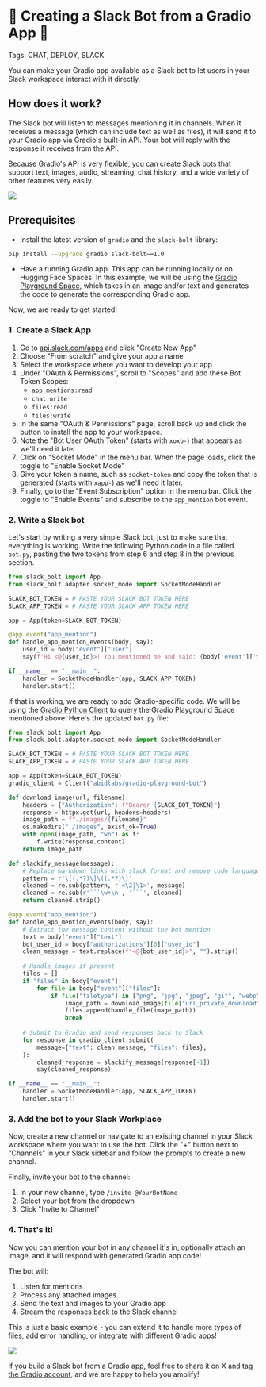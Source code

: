 # 🚀 Creating a Slack Bot from a Gradio App 🚀

Tags: CHAT, DEPLOY, SLACK

You can make your Gradio app available as a Slack bot to let users in your Slack workspace interact with it directly. 

## How does it work?

The Slack bot will listen to messages mentioning it in channels. When it receives a message (which can include text as well as files), it will send it to your Gradio app via Gradio's built-in API. Your bot will reply with the response it receives from the API. 

Because Gradio's API is very flexible, you can create Slack bots that support text, images, audio, streaming, chat history, and a wide variety of other features very easily. 

![](https://huggingface.co/datasets/huggingface/documentation-images/resolve/main/gradio-guides/Screen%20Recording%202024-12-19%20at%203.30.00%E2%80%AFPM.gif)

## Prerequisites

* Install the latest version of `gradio` and the `slack-bolt` library:

```bash
pip install --upgrade gradio slack-bolt~=1.0
```

* Have a running Gradio app. This app can be running locally or on Hugging Face Spaces. In this example, we will be using the [Gradio Playground Space](https://huggingface.co/spaces/abidlabs/gradio-playground-bot), which takes in an image and/or text and generates the code to generate the corresponding Gradio app.

Now, we are ready to get started!

### 1. Create a Slack App

1. Go to [api.slack.com/apps](https://api.slack.com/apps) and click "Create New App"
2. Choose "From scratch" and give your app a name
3. Select the workspace where you want to develop your app
4. Under "OAuth & Permissions", scroll to "Scopes" and add these Bot Token Scopes:
   - `app_mentions:read`
   - `chat:write`
   - `files:read`
   - `files:write`
5. In the same "OAuth & Permissions" page, scroll back up and click the button to install the app to your workspace.
6. Note the "Bot User OAuth Token" (starts with `xoxb-`) that appears as we'll need it later
7. Click on "Socket Mode" in the menu bar. When the page loads, click the toggle to "Enable Socket Mode"
8. Give your token a name, such as `socket-token` and copy the token that is generated (starts with `xapp-`) as we'll need it later.
9. Finally, go to the "Event Subscription" option in the menu bar. Click the toggle to "Enable Events" and subscribe to the `app_mention` bot event.

### 2. Write a Slack bot

Let's start by writing a very simple Slack bot, just to make sure that everything is working. Write the following Python code in a file called `bot.py`, pasting the two tokens from step 6 and step 8 in the previous section.

```py
from slack_bolt import App
from slack_bolt.adapter.socket_mode import SocketModeHandler

SLACK_BOT_TOKEN = # PASTE YOUR SLACK BOT TOKEN HERE
SLACK_APP_TOKEN = # PASTE YOUR SLACK APP TOKEN HERE

app = App(token=SLACK_BOT_TOKEN)

@app.event("app_mention")
def handle_app_mention_events(body, say):
    user_id = body["event"]["user"]
    say(f"Hi <@{user_id}>! You mentioned me and said: {body['event']['text']}")

if __name__ == "__main__":
    handler = SocketModeHandler(app, SLACK_APP_TOKEN)
    handler.start()
```

If that is working, we are ready to add Gradio-specific code. We will be using the [Gradio Python Client](https://www.gradio.app/guides/getting-started-with-the-python-client) to query the Gradio Playground Space mentioned above. Here's the updated `bot.py` file:

```python
from slack_bolt import App
from slack_bolt.adapter.socket_mode import SocketModeHandler

SLACK_BOT_TOKEN = # PASTE YOUR SLACK BOT TOKEN HERE
SLACK_APP_TOKEN = # PASTE YOUR SLACK APP TOKEN HERE

app = App(token=SLACK_BOT_TOKEN)
gradio_client = Client("abidlabs/gradio-playground-bot")

def download_image(url, filename):
    headers = {"Authorization": f"Bearer {SLACK_BOT_TOKEN}"}
    response = httpx.get(url, headers=headers)
    image_path = f"./images/{filename}"
    os.makedirs("./images", exist_ok=True)
    with open(image_path, "wb") as f:
        f.write(response.content)
    return image_path

def slackify_message(message):   
    # Replace markdown links with slack format and remove code language specifier after triple backticks
    pattern = r'\[(.*?)\]\((.*?)\)'
    cleaned = re.sub(pattern, r'<\2|\1>', message)
    cleaned = re.sub(r'```\w+\n', '```', cleaned)
    return cleaned.strip()

@app.event("app_mention")
def handle_app_mention_events(body, say):
    # Extract the message content without the bot mention
    text = body["event"]["text"]
    bot_user_id = body["authorizations"][0]["user_id"]
    clean_message = text.replace(f"<@{bot_user_id}>", "").strip()
    
    # Handle images if present
    files = []
    if "files" in body["event"]:
        for file in body["event"]["files"]:
            if file["filetype"] in ["png", "jpg", "jpeg", "gif", "webp"]:
                image_path = download_image(file["url_private_download"], file["name"])
                files.append(handle_file(image_path))
                break
    
    # Submit to Gradio and send responses back to Slack
    for response in gradio_client.submit(
        message={"text": clean_message, "files": files},
    ):
        cleaned_response = slackify_message(response[-1])
        say(cleaned_response)

if __name__ == "__main__":
    handler = SocketModeHandler(app, SLACK_APP_TOKEN)
    handler.start()
```
### 3. Add the bot to your Slack Workplace

Now, create a new channel or navigate to an existing channel in your Slack workspace where you want to use the bot. Click the "+" button next to "Channels" in your Slack sidebar and follow the prompts to create a new channel.

Finally, invite your bot to the channel:
1. In your new channel, type `/invite @YourBotName`
2. Select your bot from the dropdown
3. Click "Invite to Channel"

### 4. That's it!

Now you can mention your bot in any channel it's in, optionally attach an image, and it will respond with generated Gradio app code!

The bot will:
1. Listen for mentions
2. Process any attached images
3. Send the text and images to your Gradio app
4. Stream the responses back to the Slack channel

This is just a basic example - you can extend it to handle more types of files, add error handling, or integrate with different Gradio apps!

![](https://huggingface.co/datasets/huggingface/documentation-images/resolve/main/gradio-guides/Screen%20Recording%202024-12-19%20at%203.30.00%E2%80%AFPM.gif)

If you build a Slack bot from a Gradio app, feel free to share it on X and tag [the Gradio account](https://x.com/Gradio), and we are happy to help you amplify!